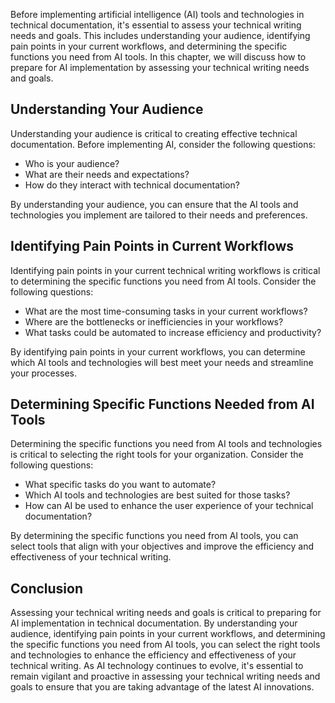 

Before implementing artificial intelligence (AI) tools and technologies in technical documentation, it's essential to assess your technical writing needs and goals. This includes understanding your audience, identifying pain points in your current workflows, and determining the specific functions you need from AI tools. In this chapter, we will discuss how to prepare for AI implementation by assessing your technical writing needs and goals.

Understanding Your Audience
---------------------------

Understanding your audience is critical to creating effective technical documentation. Before implementing AI, consider the following questions:

* Who is your audience?
* What are their needs and expectations?
* How do they interact with technical documentation?

By understanding your audience, you can ensure that the AI tools and technologies you implement are tailored to their needs and preferences.

Identifying Pain Points in Current Workflows
--------------------------------------------

Identifying pain points in your current technical writing workflows is critical to determining the specific functions you need from AI tools. Consider the following questions:

* What are the most time-consuming tasks in your current workflows?
* Where are the bottlenecks or inefficiencies in your workflows?
* What tasks could be automated to increase efficiency and productivity?

By identifying pain points in your current workflows, you can determine which AI tools and technologies will best meet your needs and streamline your processes.

Determining Specific Functions Needed from AI Tools
---------------------------------------------------

Determining the specific functions you need from AI tools and technologies is critical to selecting the right tools for your organization. Consider the following questions:

* What specific tasks do you want to automate?
* Which AI tools and technologies are best suited for those tasks?
* How can AI be used to enhance the user experience of your technical documentation?

By determining the specific functions you need from AI tools, you can select tools that align with your objectives and improve the efficiency and effectiveness of your technical writing.

Conclusion
----------

Assessing your technical writing needs and goals is critical to preparing for AI implementation in technical documentation. By understanding your audience, identifying pain points in your current workflows, and determining the specific functions you need from AI tools, you can select the right tools and technologies to enhance the efficiency and effectiveness of your technical writing. As AI technology continues to evolve, it's essential to remain vigilant and proactive in assessing your technical writing needs and goals to ensure that you are taking advantage of the latest AI innovations.
